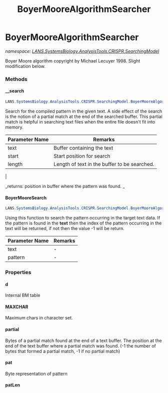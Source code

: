 ﻿---
title: BoyerMooreAlgorithmSearcher
---

# BoyerMooreAlgorithmSearcher
_namespace: [LANS.SystemsBiology.AnalysisTools.CRISPR.SearchingModel](N-LANS.SystemsBiology.AnalysisTools.CRISPR.SearchingModel.html)_

Boyer Moore algorithm copyright by Michael Lecuyer 1998. Slight modification below.



### Methods

#### __search
```csharp
LANS.SystemsBiology.AnalysisTools.CRISPR.SearchingModel.BoyerMooreAlgorithmSearcher.__search(System.Byte[],System.Int32,System.Int32)
```
Search for the compiled pattern in the given text.
 A side effect of the search is the notion of a partial
 match at the end of the searched buffer.
 This partial match is helpful in searching text files when
 the entire file doesn't fit into memory.

|Parameter Name|Remarks|
|--------------|-------|
|text| Buffer containing the text |
|start| Start position for search |
|length| Length of text in the buffer to be searched.
 |

_returns:  position in buffer where the pattern was found. _

#### BoyerMooreSearch
```csharp
LANS.SystemsBiology.AnalysisTools.CRISPR.SearchingModel.BoyerMooreAlgorithmSearcher.BoyerMooreSearch(System.String,System.String)
```
Using this function to search the pattern occurring in the target text data. 
 If the pattern is found in the **text** then the 
 index of the pattern occurring in the text will be returned, if not then 
 the value -1 will be return.

|Parameter Name|Remarks|
|--------------|-------|
|text|-|
|pattern|-|



### Properties

#### d
Internal BM table
#### MAXCHAR
Maximum chars in character set.
#### partial
Bytes of a partial match found at the end of a text buffer.
 The position at the end of the text buffer where a partial match was found.
 (-1 the number of bytes that formed a partial match, -1 if no partial match)
#### pat
Byte representation of pattern
#### patLen

